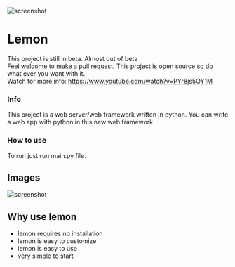 ![screenshot](https://raw.githubusercontent.com/InsaneMiner/Lemon/main/images/Lemon(1).png)
# Lemon





This project is still in beta. Almost out of beta<br>
Feel welcome to make a pull request. This project is open source so do what ever you want with it. 
<br>
Watch for more info: https://www.youtube.com/watch?v=PYr8js5QY1M
<br>
### Info
This project is a web server/web framework written in python. You can write a web app with python in this new web framework.
<br>
### How to use
To run just run main.py file.
<br>
## Images
  ![screenshot](https://raw.githubusercontent.com/InsaneMiner/Lemon/main/images/screenshots/Screenshot%20from%202021-01-25%2015-26-35.png)
## Why use lemon
 - lemon requires no installation
 - lemon is easy to customize
 - lemon is easy to use
 - very simple to start
